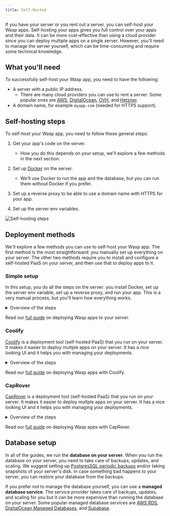 ```yaml
---
title: Self-Hosted
---
```


If you have your server or you rent out a server, you can self-host your Wasp apps. Self-hosting your apps gives you full control over your apps and their data. It can be more cost-effective than using a cloud provider since you can deploy multiple apps on a single server. However, you'll need to manage the server yourself, which can be time-consuming and require some technical knowledge.

## What you'll need

To successfully self-host your Wasp app, you need to have the following:

- A server with a public IP address.
  - There are many cloud providers you can use to rent a server. Some popular ones are [AWS](https://aws.amazon.com/ec2/), [DigitalOcean](https://www.digitalocean.com/), [OVH](https://www.ovhcloud.com/en/vps/), and [Hetzner](https://www.hetzner.com/cloud/).
- A domain name, for example `myapp.com` (needed for HTTPS support).

## Self-hosting steps

To self-host your Wasp app, you need to follow these general steps:

1. Get your app's code on the server.

   - How you do this depends on your setup, we'll explore a few methods in the next section.

2. Set up [Docker](https://docs.docker.com/engine/install/) on the server.

   - We'll use Docker to run the app and the database, but you can run them without Docker if you prefer.

3. Set up a reverse proxy to be able to use a domain name with HTTPS for your app.
4. Set up the server env variables.

![Self-hosting steps](/img/deploying/self-hosting.png)

## Deployment methods

We'll explore a few methods you can use to self-host your Wasp app. The first method is the most straightforward: you manually set up everything on your server. The other two methods require you to install and configure a self-hosted PaaS on your server, and then use that to deploy apps to it.

### Simple setup

In this setup, you do all the steps on the server: you install Docker, set up the server env variable, set up a reverse proxy, and run your app. This is a very manual process, but you'll learn how everything works.

<details>
<summary>Overview of the steps</summary>

On your server:

1. Install Docker, Node.js and Wasp CLI.
2. Get your app's source code.
   - We are using git in our full guide, but you can use any method you like.
3. Build your app with the Wasp CLI.
4. Build and run the server app with Docker.
5. Start the database with Docker.
   - We are running the database in Docker on the same server, but you can run the database directly on the server or use a managed database service.
6. Install and set up a reverse proxy to serve your client and server apps.
   - We are using [Caddy](https://caddyserver.com/) in our full guide , but you can use any reverse proxy you like (e.g., Nginx, Apache).
7. Point your domains to your server's IP address.
   - We are using `myapp.com` for the client and `api.myapp.com` for the server in our full guide.

</details>

Read our [full guide](https://gist.github.com/infomiho/80f3f50346566e39db56c5e57fefa1fe) on deploying Wasp apps to your server.

### Coolify

[Coolify](https://coolify.io/) is a deployment tool (self-hosted PaaS) that you run on your server. It makes it easier to deploy multple apps on your server. It has a nice looking UI and it helps you with managing your deployments.

<details>
<summary>Overview of the steps</summary>

1. Install Coolify on your server.
2. Create your Coolify apps (client, server, and database).
   - We are running the database with Coolify on the same server, but you can run the database directly on the server or use a managed database service.
3. In Coolify, set up the server app env variables.
4. Set up Github Actions to:
   - build and upload your Docker images,
   - trigger Coolify to pull the Docker images and deploy them.
5. Point your domain to your server's IP address.
   - We are using `myapp.com` for the client and `api.myapp.com` for the server in our full guide.

</details>

Read our [full guide](https://gist.github.com/infomiho/ad6fade7396498ae32a931ca563a4524) on deploying Wasp apps with Coolify.

### CapRover

[CapRover](https://caprover.com/) is a deployment tool (self-hosted PaaS) that you run on your server. It makes it easier to deploy multple apps on your server. It has a nice looking UI and it helps you with managing your deployments.

<details>
<summary>Overview of the steps</summary>

1. Install CapRover on your server.
2. Create your CapRover apps (client, server, and db).
3. Set up the server env variables.
4. Use Github Actions to build and upload your Docker images.
5. Deploy the new Docker images with CapRover.
6. Point your domain to your server's IP address.

</details>

Read our [full guide](https://gist.github.com/infomiho/a853e2f92aff6d52e9120b8974887464) on deploying Wasp apps with CapRover.

## Database setup

<!-- TOPIC: database -->

In all of the guides, we run the **database on your server**. When you run the database on your server, you need to take care of backups, updates, and scaling. We suggest setting up [PostgresSQL periodic backups](https://tembo.io/docs/getting-started/postgres_guides/how-to-backup-and-restore-a-postgres-database) and/or taking snapshots of your server's disk. In case something bad happens to your server, you can restore your database from the backups.

If you prefer not to manage the database yourself, you can use a **managed database service**. The service provider takes care of backups, updates, and scaling for you but it can be more expensive than running the database on your server. Some popular managed database services are [AWS RDS](https://aws.amazon.com/rds/), [DigitalOcean Managed Databases](https://www.digitalocean.com/products/managed-databases/), and [Supabase](https://supabase.io/).
